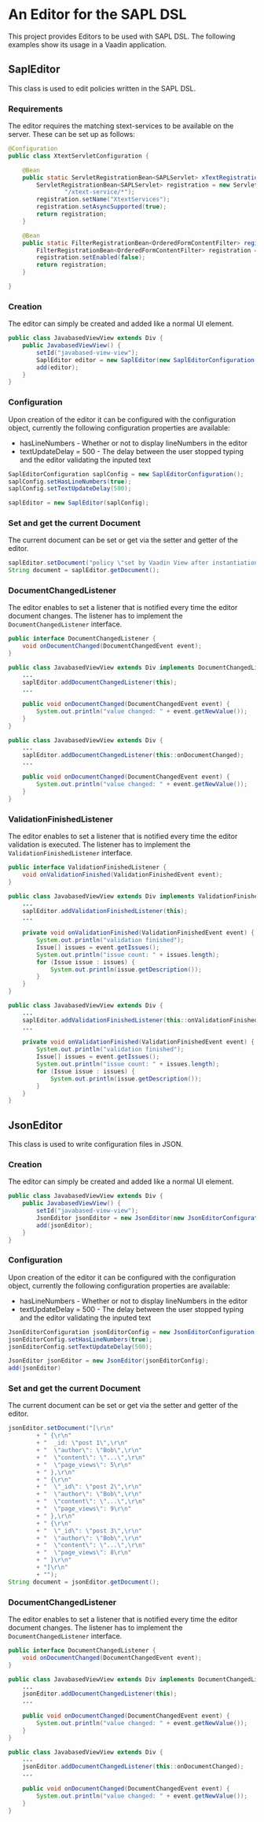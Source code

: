 # An Editor for the SAPL DSL

This project provides Editors to be used with SAPL DSL. The following examples show its usage in a Vaadin application.

## SaplEditor

This class is used to edit policies written in the SAPL DSL. 

### Requirements

The editor requires the matching stext-services to be available on the server. These can be set up as follows:

```java
@Configuration
public class XtextServletConfiguration {

	@Bean
	public static ServletRegistrationBean<SAPLServlet> xTextRegistrationBean() {
		ServletRegistrationBean<SAPLServlet> registration = new ServletRegistrationBean<>(new SAPLServlet(),
				"/xtext-service/*");
		registration.setName("XtextServices");
		registration.setAsyncSupported(true);
		return registration;
	}

	@Bean
	public static FilterRegistrationBean<OrderedFormContentFilter> registration1(OrderedFormContentFilter filter) {
		FilterRegistrationBean<OrderedFormContentFilter> registration = new FilterRegistrationBean<>(filter);
		registration.setEnabled(false);
		return registration;
	}

}
```

### Creation

The editor can simply be created and added like a normal UI element.
```java
public class JavabasedViewView extends Div {
    public JavabasedViewView() {
        setId("javabased-view-view");
        SaplEditor editor = new SaplEditor(new SaplEditorConfiguration());
        add(editor);
    }
}
```

### Configuration

Upon creation of the editor it can be configured with the configuration object, currently the following configuration properties are available:

* hasLineNumbers - Whether or not to display lineNumbers in the editor
* textUpdateDelay = 500 - The delay between the user stopped typing and the editor validating the inputed text

```java
SaplEditorConfiguration saplConfig = new SaplEditorConfiguration();
saplConfig.setHasLineNumbers(true);
saplConfig.setTextUpdateDelay(500);

saplEditor = new SaplEditor(saplConfig);
```

### Set and get the current Document

The current document can be set or get via the setter and getter of the editor.

```java
saplEditor.setDocument("policy \"set by Vaadin View after instantiation ->\\u2588<-\" permit");
String document = saplEditor.getDocument();
```

### DocumentChangedListener

The editor enables to set a listener that is notified every time the editor document changes.  The listener has to implement the ```DocumentChangedListener``` interface.

```java
public interface DocumentChangedListener {
	void onDocumentChanged(DocumentChangedEvent event);
}
```

```java
public class JavabasedViewView extends Div implements DocumentChangedListener {
	...
    saplEditor.addDocumentChangedListener(this);
    ...
    
    public void onDocumentChanged(DocumentChangedEvent event) {
		System.out.println("value changed: " + event.getNewValue());
	}
}
```

```java
public class JavabasedViewView extends Div {
	...
    saplEditor.addDocumentChangedListener(this::onDocumentChanged);
    ...
    
    public void onDocumentChanged(DocumentChangedEvent event) {
		System.out.println("value changed: " + event.getNewValue());
	}
}
```

### ValidationFinishedListener

The editor enables to set a listener that is notified every time the editor validation is executed. The listener has to implement the ```ValidationFinishedListener``` interface.

```java
public interface ValidationFinishedListener {
	void onValidationFinished(ValidationFinishedEvent event);
}
```

```java
public class JavabasedViewView extends Div implements ValidationFinishedListener {
	...
    saplEditor.addValidationFinishedListener(this);
    ...
    
	private void onValidationFinished(ValidationFinishedEvent event) {
		System.out.println("validation finished");
		Issue[] issues = event.getIssues();
		System.out.println("issue count: " + issues.length);
		for (Issue issue : issues) {
			System.out.println(issue.getDescription());
		}
	}
}
```

```java
public class JavabasedViewView extends Div {
	...
    saplEditor.addValidationFinishedListener(this::onValidationFinished);
    ...
    
	private void onValidationFinished(ValidationFinishedEvent event) {
		System.out.println("validation finished");
		Issue[] issues = event.getIssues();
		System.out.println("issue count: " + issues.length);
		for (Issue issue : issues) {
			System.out.println(issue.getDescription());
		}
	}
}
```

## JsonEditor

This class is used to write configuration files in JSON.

### Creation

The editor can simply be created and added like a normal UI element.
```java
public class JavabasedViewView extends Div {
    public JavabasedViewView() {
        setId("javabased-view-view");
        JsonEditor jsonEditor = new JsonEditor(new JsonEditorConfiguration());
        add(jsonEditor);
    }
}
```

### Configuration

Upon creation of the editor it can be configured with the configuration object, currently the following configuration properties are available:

* hasLineNumbers - Whether or not to display lineNumbers in the editor
* textUpdateDelay = 500 - The delay between the user stopped typing and the editor validating the inputed text

```java
JsonEditorConfiguration jsonEditorConfig = new JsonEditorConfiguration();
jsonEditorConfig.setHasLineNumbers(true);
jsonEditorConfig.setTextUpdateDelay(500);

JsonEditor jsonEditor = new JsonEditor(jsonEditorConfig);
add(jsonEditor)
```

### Set and get the current Document

The current document can be set or get via the setter and getter of the editor.

```java
jsonEditor.setDocument("[\r\n"
		+ " {\r\n"
		+ "  _id: \"post 1\",\r\n"
		+ "  \"author\": \"Bob\",\r\n"
		+ "  \"content\": \"...\",\r\n"
		+ "  \"page_views\": 5\r\n"
		+ " },\r\n"
		+ " {\r\n"
		+ "  \"_id\": \"post 2\",\r\n"
		+ "  \"author\": \"Bob\",\r\n"
		+ "  \"content\": \"...\",\r\n"
		+ "  \"page_views\": 9\r\n"
		+ " },\r\n"
		+ " {\r\n"
		+ "  \"_id\": \"post 3\",\r\n"
		+ "  \"author\": \"Bob\",\r\n"
		+ "  \"content\": \"...\",\r\n"
		+ "  \"page_views\": 8\r\n"
		+ " }\r\n"
		+ "]\r\n"
		+ "");
String document = jsonEditor.getDocument();
```


### DocumentChangedListener

The editor enables to set a listener that is notified every time the editor document changes.  The listener has to implement the ```DocumentChangedListener``` interface.

```java
public interface DocumentChangedListener {
	void onDocumentChanged(DocumentChangedEvent event);
}
```

```java
public class JavabasedViewView extends Div implements DocumentChangedListener {
	...
    jsonEditor.addDocumentChangedListener(this);
    ...
    
    public void onDocumentChanged(DocumentChangedEvent event) {
		System.out.println("value changed: " + event.getNewValue());
	}
}
```

```java
public class JavabasedViewView extends Div {
	...
    jsonEditor.addDocumentChangedListener(this::onDocumentChanged);
    ...
    
    public void onDocumentChanged(DocumentChangedEvent event) {
		System.out.println("value changed: " + event.getNewValue());
	}
}
```